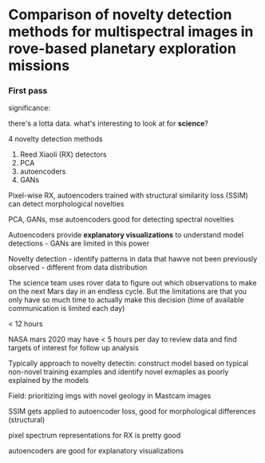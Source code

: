# Comparison of novelty detection methods for multispectral images in rove-based planetary exploration missions



### First pass

significance:

there's a lotta data. what's interesting to look at for **science**?

4 novelty detection methods

1. Reed Xiaoli (RX) detectors
2. PCA
3. autoencoders
4. GANs



Pixel-wise RX, autoencoders trained with structural similarity loss (SSIM) can detect morphological novelties

PCA, GANs, mse autoencoders good for detecting spectral novelties

Autoencoders provide **explanatory visualizations** to understand model detections - GANs are limited in this power



Novelty detection - identify patterns in data that hawve not been previously observed - different from data distribution



The science team uses rover data to figure out which observations to make on the next Mars day in an endless cycle. But the limitations are that you only have so much time to actually make this decision (time of available communication is limited each day)

< 12 hours 

NASA mars 2020 may have < 5 hours per day to review data and find targets of interest for follow up analysis



Typically approach to novelty detectin: construct model based on typical non-novel training examples and identify novel exmaples as poorly explained by the models

Field: prioritizing imgs with novel geology in Mastcam images

SSIM gets applied to autoencoder loss, good for morphological differences (structural)

pixel spectrum representations for RX is pretty good

autoencoders are good for explanatory visualizations




